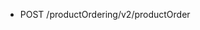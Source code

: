 <!--
    ATTENTION: This file was generated via gradle!
               Do NOT manually edit this file! Any such changes will be overwritten!
-->

* POST /productOrdering/v2/productOrder
